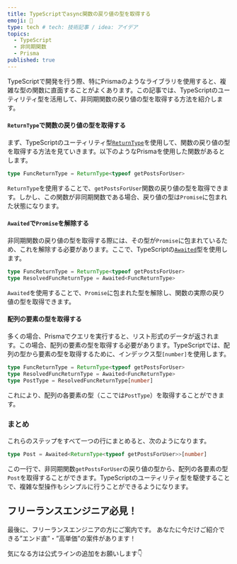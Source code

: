 ```yaml
---
title: TypeScriptでasync関数の戻り値の型を取得する
emoji: 🤖
type: tech # tech: 技術記事 / idea: アイデア
topics: 
  - TypeScript
  - 非同期関数
  - Prisma
published: true
---
```


TypeScriptで開発を行う際、特にPrismaのようなライブラリを使用すると、複雑な型の関数に直面することがよくあります。この記事では、TypeScriptのユーティリティ型を活用して、非同期関数の戻り値の型を取得する方法を紹介します。

#### `ReturnType`で関数の戻り値の型を取得する

まず、TypeScriptのユーティリティ型[`ReturnType`](https://www.typescriptlang.org/docs/handbook/utility-types.html#returntypetype)を使用して、関数の戻り値の型を取得する方法を見ていきます。以下のようなPrismaを使用した関数があるとします。

```typescript
type FuncReturnType = ReturnType<typeof getPostsForUser>
```

`ReturnType`を使用することで、`getPostsForUser`関数の戻り値の型を取得できます。しかし、この関数が非同期関数である場合、戻り値の型は`Promise`に包まれた状態になります。

#### `Awaited`で`Promise`を解除する

非同期関数の戻り値の型を取得する際には、その型が`Promise`に包まれているため、これを解除する必要があります。ここで、TypeScriptの[`Awaited`](https://www.typescriptlang.org/docs/handbook/utility-types.html#awaitedtype)型を使用します。

```typescript
type FuncReturnType = ReturnType<typeof getPostsForUser>
type ResolvedFuncReturnType = Awaited<FuncReturnType>
```

`Awaited`を使用することで、`Promise`に包まれた型を解除し、関数の実際の戻り値の型を取得できます。

#### 配列の要素の型を取得する

多くの場合、Prismaでクエリを実行すると、リスト形式のデータが返されます。この場合、配列の要素の型を取得する必要があります。TypeScriptでは、配列の型から要素の型を取得するために、インデックス型`[number]`を使用します。

```typescript
type FuncReturnType = ReturnType<typeof getPostsForUser>
type ResolvedFuncReturnType = Awaited<FuncReturnType>
type PostType = ResolvedFuncReturnType[number]
```

これにより、配列の各要素の型（ここでは`PostType`）を取得することができます。

### まとめ

これらのステップをすべて一つの行にまとめると、次のようになります。

```typescript
type Post = Awaited<ReturnType<typeof getPostsForUser>>[number]
```

この一行で、非同期関数`getPostsForUser`の戻り値の型から、配列の各要素の型`Post`を取得することができます。TypeScriptのユーティリティ型を駆使することで、複雑な型操作もシンプルに行うことができるようになります。

## フリーランスエンジニア必見！

最後に、フリーランスエンジニアの方にご案内です。
あなたに今だけご紹介できる”エンド直”・”高単価”の案件があります！

気になる方は公式ラインの追加をお願いします👇
